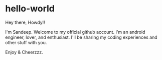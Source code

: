 # hello-world

Hey there, Howdy!!

I'm Sandeep. Welcome to my official github account.
I'm an android engineer, lover, and enthusiast. I'll be sharing my coding experiences and other stuff with you. 

Enjoy & Cheerzzz.
